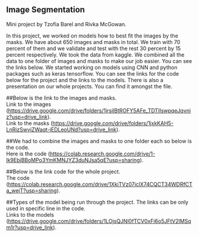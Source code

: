 ## Image Segmentation
Mini project by Tzofia Barel and Rivka McGowan. 

In this project, we worked on models how to best fit the images by the masks. We have about 650 images and masks in total. We train with 70 percent of them and we validate and test with the rest 30 percent by 15 percent respectively. We took the data from kaggle. We combined all the data to one folder of images and masks to make our job easier. You can see the links below. We started working on models using CNN and python packages such as keras tensorflow. You can see the links for the code below for the project and the links to the models. There is also a presentation on our whole projects. You can find it amongst the file. 

##Below is the link to the images and masks.  
Link to the images (https://drive.google.com/drive/folders/1jrsilBtROFY5AFe_TDTIIswpqeJqvniz?usp=drive_link).  
Link to the masks (https://drive.google.com/drive/folders/1jxkKAH5-LnRizSwvjZWaqt-jEDLeoUNd?usp=drive_link).  

##We had to combine the images and masks to one folder each so below is the code.  
Here is the code (https://colab.research.google.com/drive/1-lk9EbjBBoMPo3YmKMNJYZ3duNJsa5qE?usp=sharing).

##Below is the link code for the whole project.  
The code (https://colab.research.google.com/drive/1XkiTVz07iclX74CQCT34WDRfCTa_wejT?usp=sharing).

##Types of the model being run through the project. The links can be only used in specific line in the code.   
Links to the models (https://drive.google.com/drive/folders/1LOjsQJNl0fTCV0xFi6o5JFtV2lMSqm1r?usp=drive_link).


